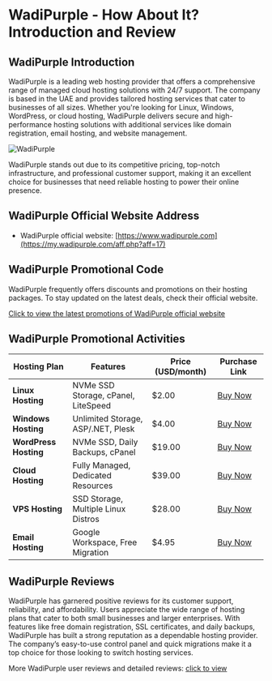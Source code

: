 # WadiPurple - How About It? Introduction and Review

## WadiPurple Introduction
WadiPurple is a leading web hosting provider that offers a comprehensive range of managed cloud hosting solutions with 24/7 support. The company is based in the UAE and provides tailored hosting services that cater to businesses of all sizes. Whether you're looking for Linux, Windows, WordPress, or cloud hosting, WadiPurple delivers secure and high-performance hosting solutions with additional services like domain registration, email hosting, and website management.

![WadiPurple](https://github.com/user-attachments/assets/10fe7c10-b98f-433e-ba20-b524f991ce73)

WadiPurple stands out due to its competitive pricing, top-notch infrastructure, and professional customer support, making it an excellent choice for businesses that need reliable hosting to power their online presence.

## WadiPurple Official Website Address
- WadiPurple official website: [https://www.wadipurple.com](https://my.wadipurple.com/aff.php?aff=17)

## WadiPurple Promotional Code
WadiPurple frequently offers discounts and promotions on their hosting packages. To stay updated on the latest deals, check their official website.

[Click to view the latest promotions of WadiPurple official website](https://my.wadipurple.com/aff.php?aff=17)

## WadiPurple Promotional Activities

| Hosting Plan         | Features                          | Price (USD/month) | Purchase Link                             |
|----------------------|-----------------------------------|-------------------|-------------------------------------------|
| **Linux Hosting**     | NVMe SSD Storage, cPanel, LiteSpeed | $2.00             | [Buy Now](https://my.wadipurple.com/aff.php?aff=17)     |
| **Windows Hosting**   | Unlimited Storage, ASP/.NET, Plesk  | $4.00             | [Buy Now](https://my.wadipurple.com/aff.php?aff=17)     |
| **WordPress Hosting** | NVMe SSD, Daily Backups, cPanel     | $19.00            | [Buy Now](https://my.wadipurple.com/aff.php?aff=17)     |
| **Cloud Hosting**     | Fully Managed, Dedicated Resources  | $39.00            | [Buy Now](https://my.wadipurple.com/aff.php?aff=17)     |
| **VPS Hosting**       | SSD Storage, Multiple Linux Distros | $28.00            | [Buy Now](https://my.wadipurple.com/aff.php?aff=17)     |
| **Email Hosting**     | Google Workspace, Free Migration    | $4.95             | [Buy Now](https://my.wadipurple.com/aff.php?aff=17)     |

## WadiPurple Reviews
WadiPurple has garnered positive reviews for its customer support, reliability, and affordability. Users appreciate the wide range of hosting plans that cater to both small businesses and larger enterprises. With features like free domain registration, SSL certificates, and daily backups, WadiPurple has built a strong reputation as a dependable hosting provider. The company’s easy-to-use control panel and quick migrations make it a top choice for those looking to switch hosting services.

More WadiPurple user reviews and detailed reviews: [click to view](https://my.wadipurple.com/aff.php?aff=17)
